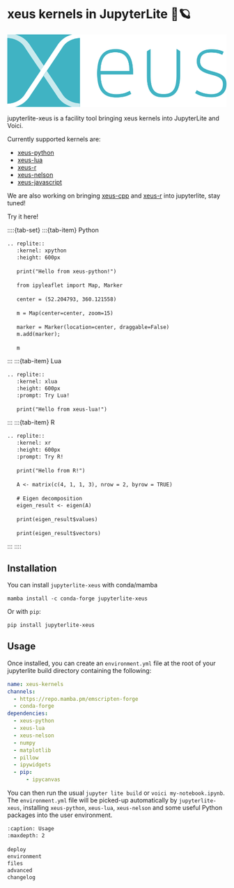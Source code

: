 # xeus kernels in JupyterLite 🚀🪐

![Xeus logo](./xeus.svg)

jupyterlite-xeus is a facility tool bringing xeus kernels into JupyterLite and Voici.

Currently supported kernels are:

- [xeus-python](https://github.com/jupyter-xeus/xeus-python)
- [xeus-lua](https://github.com/jupyter-xeus/xeus-lua)
- [xeus-r](https://github.com/jupyter-xeus/xeus-r)
- [xeus-nelson](https://github.com/jupyter-xeus/xeus-nelson)
- [xeus-javascript](https://github.com/jupyter-xeus/xeus-javascript)

We are also working on bringing [xeus-cpp](https://github.com/compiler-research/xeus-cpp) and [xeus-r](https://github.com/jupyter-xeus/xeus-r) into jupyterlite, stay tuned!

Try it here!

::::{tab-set}
:::{tab-item} Python
```{eval-rst}
.. replite::
   :kernel: xpython
   :height: 600px

   print("Hello from xeus-python!")

   from ipyleaflet import Map, Marker

   center = (52.204793, 360.121558)

   m = Map(center=center, zoom=15)

   marker = Marker(location=center, draggable=False)
   m.add(marker);

   m
```
:::
:::{tab-item} Lua
```{eval-rst}
.. replite::
   :kernel: xlua
   :height: 600px
   :prompt: Try Lua!

   print("Hello from xeus-lua!")
```
:::
:::{tab-item} R
```{eval-rst}
.. replite::
   :kernel: xr
   :height: 600px
   :prompt: Try R!

   print("Hello from R!")

   A <- matrix(c(4, 1, 1, 3), nrow = 2, byrow = TRUE)

   # Eigen decomposition
   eigen_result <- eigen(A)

   print(eigen_result$values)

   print(eigen_result$vectors)
```
:::
::::

## Installation

You can install `jupyterlite-xeus` with conda/mamba

```
mamba install -c conda-forge jupyterlite-xeus
```

Or with `pip`:

```
pip install jupyterlite-xeus
```

## Usage

Once installed, you can create an `environment.yml` file at the root of your jupyterlite build directory containing the following:

```yml
name: xeus-kernels
channels:
  - https://repo.mamba.pm/emscripten-forge
  - conda-forge
dependencies:
  - xeus-python
  - xeus-lua
  - xeus-nelson
  - numpy
  - matplotlib
  - pillow
  - ipywidgets
  - pip:
      - ipycanvas
```

You can then run the usual `jupyter lite build` or `voici my-notebook.ipynb`. The `environment.yml` file will be picked-up automatically by `jupyterlite-xeus`, installing `xeus-python`, `xeus-lua`, `xeus-nelson` and some useful Python packages into the user environment.

```{toctree}
:caption: Usage
:maxdepth: 2

deploy
environment
files
advanced
changelog
```
